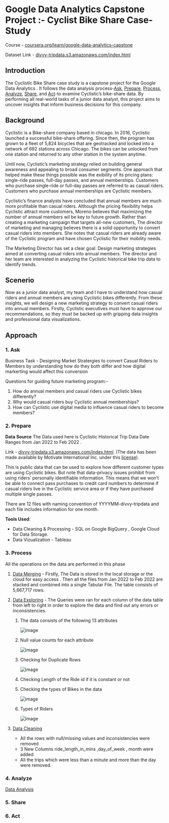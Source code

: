 # Google Data Analytics Capstone Project :- Cyclist Bike Share Case-Study
Course - [coursera.org/learn/google-data-analytics-capstone](https://www.coursera.org/learn/google-data-analytics-capstone)

Dataset Link - [divvy-tripdata.s3.amazonaws.com/index.html](https://divvy-tripdata.s3.amazonaws.com/index.html)
## Introduction

The Cyclistic Bike Share case study is a capstone project for the Google Data Analytics . It follows the data analysis process-[Ask](ASK), [Prepare](Prepare), [Process](Process), [Analyze](Analyze), [Share](Share), and [Act](Act)-to examine Cyclistic’s bike-share data. By performing all real-world tasks of a junior data analyst, this project aims to uncover insights that inform business decisions for this company.
## Background

 Cyclistic is a Bike-share company based in chicago. In 2016, Cyclistic launched a successful bike-share offering. Since then, the program has grown
 to a fleet of 5,824 bicycles that are geotracked and locked into a network of 692 stations
 across Chicago. The bikes can be unlocked from one station and returned to any other station
 in the system anytime.
 
 Until now, Cyclistic’s marketing strategy relied on building general awareness and appealing to
 broad consumer segments. One approach that helped make these things possible was the
 exibility of its pricing plans: single-ride passes, full-day passes, and annual memberships.
 Customers who purchase single-ride or full-day passes are referred to as casual riders.
 Customers who purchase annual memberships are Cyclistic members.
 
 Cyclistic’s finance analysts have concluded that annual members are much more profitable
 than casual riders. Although the pricing flexibility helps Cyclistic attract more customers,
 Moreno believes that maximizing the number of annual members wil be key to future growth.
 Rather than creating a marketing campaign that targets all-new customers, The director of marketing and managing believes
 there is a solid opportunity to convert casual riders into members. She notes that casual riders
 are already aware of the Cyclistic program and have chosen Cyclistic for their mobility needs.
 
 The Marketing Director has set a clear goal: Design marketing strategies aimed at converting casual riders into
 annual members. The director and her team are interested in
 analyzing the Cyclistic historical bike trip data to identify trends.

 ## Scenerio
 Now as a junior data analyst, my team and I have to understand how casual riders and annual members are using Cyclistic bikes differently. From these insights, we 
 will design a new marketing strategy to convert casual riders into annual members.
 Firstly, Cyclistic executives must have to approve our recommendations, so they must be backed up with gripping data insights and professional data visualizations.

## Approach
### 1. Ask

Business Task - Designing Market Stratergies to convert Casual Riders to Members by understanding how do they both differ and how digital markerting would affect this conversion

Questions for guiding future marketing program:-

1. How do annual members and casual riders use Cyclistic bikes differently?
2. Why would casual riders buy Cyclistic annual memberships?
3. How can Cyclistic use digital media to influence casual riders to become members?

### 2. Prepare
**Data Source**
The Data used here is Cyclistic Historical Trip Data Date Ranges from Jan 2022 to Feb 2022 . 

Link - [divvy-tripdata.s3.amazonaws.com/index.html](https://divvy-tripdata.s3.amazonaws.com/index.html).
(The data has been made available by Motivate International Inc. under this [license](https://divvybikes.com/data-license-agreement)).

This is public data that can be used to explore how different customer types are using Cyclistic bikes. But note that data-privacy issues prohibit from using riders’ personally identifiable information. This means that we won’t be able to connect pass purchases to credit card numbers to determine if casual riders live in the Cyclistic service area or if they have purchased multiple single passes.

There are 12 files with naming convention of YYYYMM-divvy-tripdata and each file includes information for one month.

**Tools Used**:
- Data Cleaning & Processing - SQL on Google BigQuery , Google Cloud for Data Storage.
- Data Vizualization - Tableau

### 3. Process
All the operations on the data are performed in this phase
1. [Data Merging](https://github.com/jasraj104/Cyclist-bike-share-data/blob/main/1%20-%20Cyclist_Data%20_Merging%20.sql) - Firstly, The Data is stored in the local storage or the cloud for easy access . Then all the files from Jan 2022 to Feb 2022 are stacked and combined into a single Tabular File. The table consists of 5,667,717 rows.

2. [Data Exploring](https://github.com/jasraj104/Cyclist-bike-share-data/blob/main/2%20-%20Data%20exploration.sql) - The Queries were ran for each column of the data table from left to right in order to explore the data and find out any errors or inconsistencies.
    1. The data consists of the following 13 attributes 
       
       ![image](https://github.com/user-attachments/assets/3552ebe1-7b6e-443c-927e-2f1daefc1e9d)
    2. Null value counts for each attribute
       
       ![image](https://github.com/user-attachments/assets/a065e2b0-31ae-476e-a545-1a632afcf52f)
    3. Checking for Duplicate Rows
	
       ![image](https://github.com/user-attachments/assets/b7ebff54-79f1-4d0c-98e8-5fafb5afbba4)

    4. Checking Length of the Ride id if it is constant or not
    5. Checking the types of Bikes in the data
    
       ![image](https://github.com/user-attachments/assets/9842149d-943f-4d6d-ad6d-a3b16b8f55d2)
    6. Types of Riders
   
       ![image](https://github.com/user-attachments/assets/937e2731-ca2f-4b41-810d-e7b2ac0e8659)



3. [Data Cleaning](https://github.com/jasraj104/Cyclist-bike-share-data/blob/main/3%20-%20Cleaned_data.sq)

   - All the rows with null/missing values and inconsistencies were removed
   - 3 New Columns ride_length_in_mins ,day_of_week , month were added
   - All the trips which were less than a minute and more than the day were removed.
  
### 4. Analyze
 [Data Analysis](https://github.com/jasraj104/Cyclist-bike-share-data/blob/main/4%20-%20Analysis.sql)
### 5. Share
### 6. Act

